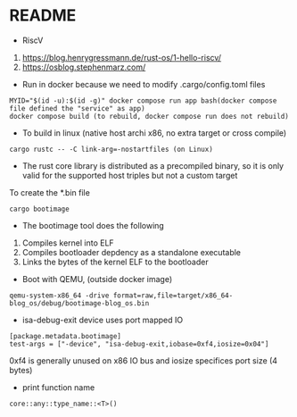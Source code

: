 # README
- RiscV 
1. https://blog.henrygressmann.de/rust-os/1-hello-riscv/
1. https://osblog.stephenmarz.com/

- Run in docker because we need to modify .cargo/config.toml files
```
MYID="$(id -u):$(id -g)" docker compose run app bash(docker compose file defined the "service" as app)
docker compose build (to rebuild, docker compose run does not rebuild)
```

- To build in linux (native host archi x86, no extra target or cross compile)
```
cargo rustc -- -C link-arg=-nostartfiles (on Linux)
```
- The rust core library is distributed as a precompiled binary, so it is only
valid for the supported host triples but not a custom target

To create the *.bin file
```
cargo bootimage
```

- The bootimage tool does the following
1. Compiles kernel into ELF
1. Compiles bootloader depdency as a standalone executable
1. Links the bytes of the kernel ELF to the bootloader

- Boot with QEMU, (outside docker image)
```
qemu-system-x86_64 -drive format=raw,file=target/x86_64-blog_os/debug/bootimage-blog_os.bin
```

- isa-debug-exit device uses port mapped IO
```
[package.metadata.bootimage]
test-args = ["-device", "isa-debug-exit,iobase=0xf4,iosize=0x04"]
```
0xf4 is generally unused on x86 IO bus and iosize specifices port size (4 bytes)

- print function name
```
core::any::type_name::<T>()
```